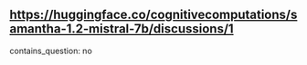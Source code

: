 ## https://huggingface.co/cognitivecomputations/samantha-1.2-mistral-7b/discussions/1

contains_question: no